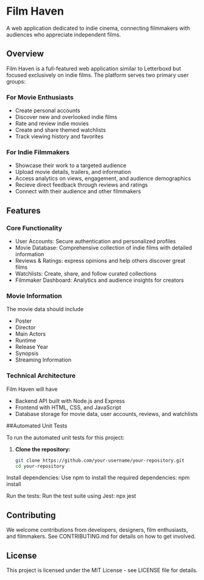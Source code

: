 # Film Haven
A web application dedicated to indie cinema, connecting filmmakers with audiences who appreciate independent films.

## Overview
Film Haven is a full-featured web application similar to Letterboxd but focused exclusively on indie films. The platform serves two primary user groups:

### For Movie Enthusiasts
- Create personal accounts
- Discover new and overlooked indie films
- Rate and review indie movies
- Create and share themed watchlists
- Track viewing history and favorites

### For Indie Filmmakers
- Showcase their work to a targeted audience
- Upload movie details, trailers, and information
- Access analytics on views, engagement, and audience demographics
- Recieve direct feedback through reviews and ratings
- Connect with their audience and other filmmakers

## Features

### Core Functionality
- User Accounts: Secure authentication and personalized profiles
- Movie Database: Comprehensive collection of indie films with detailed information
- Reviews & Ratings: express opinions and help others discover great films
- Watchlists: Create, share, and follow curated collections
- Filmmaker Dashboard: Analytics and audience insights for creators

### Movie Information
The movie data should include 
- Poster
- Director
- Main Actors
- Runtime
- Release Year
- Synopsis
- Streaming Information

### Technical Architecture 
Film Haven will have
- Backend API built with Node.js and Express
- Frontend with HTML, CSS, and JavaScript
- Database storage for movie data, user accounts, reviews, and watchlists



##Automated Unit Tests

To run the automated unit tests for this project:

1. **Clone the repository:**
   ```bash
   git clone https://github.com/your-username/your-repository.git
   cd your-repository

Install dependencies: Use npm to install the required dependencies:
npm install

Run the tests: Run the test suite using Jest:
npx jest




## Contributing
We welcome contributions from developers, designers, film enthusiasts, and filmmakers. See CONTRIBUTING.md for details on how to get involved.

## License
This project is licensed under the MIT License - see LICENSE file for details.
